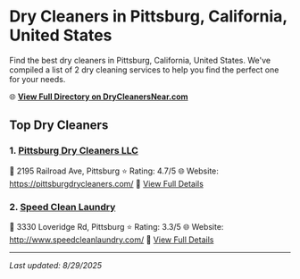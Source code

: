 # Dry Cleaners in Pittsburg, California, United States

Find the best dry cleaners in Pittsburg, California, United States. We've compiled a list of 2 dry cleaning services to help you find the perfect one for your needs.

🌐 **[View Full Directory on DryCleanersNear.com](https://drycleanersnear.com/city/US/California/Pittsburg)**

## Top Dry Cleaners

### 1. [Pittsburg Dry Cleaners LLC](https://drycleanersnear.com/dryCleaner/689d43dc756b71cad101f43d/pittsburg-dry-cleaners-llc)
📍 2195 Railroad Ave, Pittsburg
⭐ Rating: 4.7/5
🌐 Website: https://pittsburgdrycleaners.com/
🔗 [View Full Details](https://drycleanersnear.com/dryCleaner/689d43dc756b71cad101f43d/pittsburg-dry-cleaners-llc)

### 2. [Speed Clean Laundry](https://drycleanersnear.com/dryCleaner/689d43e0756b71cad101f45b/speed-clean-laundry)
📍 3330 Loveridge Rd, Pittsburg
⭐ Rating: 3.3/5
🌐 Website: http://www.speedcleanlaundry.com/
🔗 [View Full Details](https://drycleanersnear.com/dryCleaner/689d43e0756b71cad101f45b/speed-clean-laundry)


---

*Last updated: 8/29/2025*
